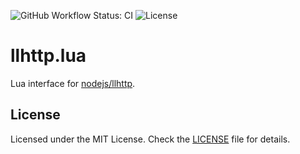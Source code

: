 ![GitHub Workflow Status: CI](https://img.shields.io/github/workflow/status/MunifTanjim/llhttp.lua/CI/main?label=CI&style=for-the-badge)
![License](https://img.shields.io/github/license/MunifTanjim/llhttp.lua?color=%23000080&style=for-the-badge)

# llhttp.lua

Lua interface for [nodejs/llhttp](https://github.com/nodejs/llhttp).

## License

Licensed under the MIT License. Check the [LICENSE](./LICENSE) file for details.
